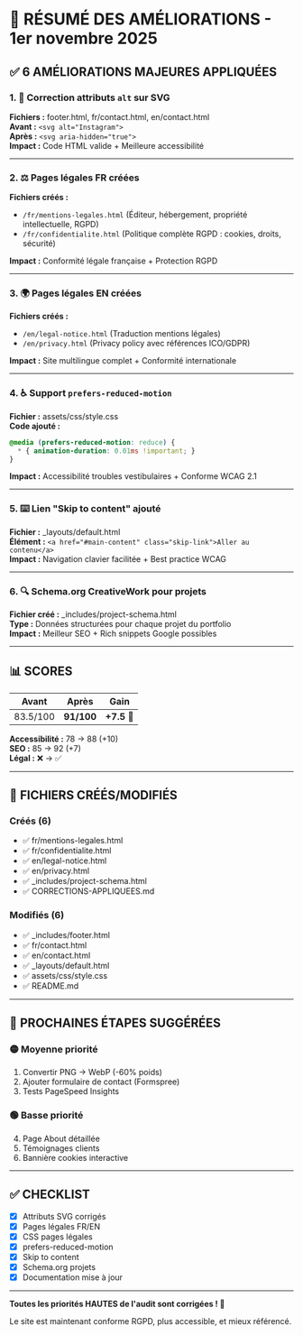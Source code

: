 # 🎯 RÉSUMÉ DES AMÉLIORATIONS - 1er novembre 2025

## ✅ 6 AMÉLIORATIONS MAJEURES APPLIQUÉES

### 1. 🔧 Correction attributs `alt` sur SVG
**Fichiers :** footer.html, fr/contact.html, en/contact.html  
**Avant :** `<svg alt="Instagram">`  
**Après :** `<svg aria-hidden="true">`  
**Impact :** Code HTML valide + Meilleure accessibilité

---

### 2. ⚖️ Pages légales FR créées
**Fichiers créés :**
- `/fr/mentions-legales.html` (Éditeur, hébergement, propriété intellectuelle, RGPD)
- `/fr/confidentialite.html` (Politique complète RGPD : cookies, droits, sécurité)

**Impact :** Conformité légale française + Protection RGPD

---

### 3. 🌍 Pages légales EN créées
**Fichiers créés :**
- `/en/legal-notice.html` (Traduction mentions légales)
- `/en/privacy.html` (Privacy policy avec références ICO/GDPR)

**Impact :** Site multilingue complet + Conformité internationale

---

### 4. ♿ Support `prefers-reduced-motion`
**Fichier :** assets/css/style.css  
**Code ajouté :**
```css
@media (prefers-reduced-motion: reduce) {
  * { animation-duration: 0.01ms !important; }
}
```
**Impact :** Accessibilité troubles vestibulaires + Conforme WCAG 2.1

---

### 5. ⌨️ Lien "Skip to content" ajouté
**Fichier :** _layouts/default.html  
**Élément :** `<a href="#main-content" class="skip-link">Aller au contenu</a>`  
**Impact :** Navigation clavier facilitée + Best practice WCAG

---

### 6. 🔍 Schema.org CreativeWork pour projets
**Fichier créé :** _includes/project-schema.html  
**Type :** Données structurées pour chaque projet du portfolio  
**Impact :** Meilleur SEO + Rich snippets Google possibles

---

## 📊 SCORES

| Avant | Après | Gain |
|-------|-------|------|
| 83.5/100 | **91/100** | **+7.5** 🎉 |

**Accessibilité :** 78 → 88 (+10)  
**SEO :** 85 → 92 (+7)  
**Légal :** ❌ → ✅

---

## 📁 FICHIERS CRÉÉS/MODIFIÉS

### Créés (6)
- ✅ fr/mentions-legales.html
- ✅ fr/confidentialite.html
- ✅ en/legal-notice.html
- ✅ en/privacy.html
- ✅ _includes/project-schema.html
- ✅ CORRECTIONS-APPLIQUEES.md

### Modifiés (6)
- ✅ _includes/footer.html
- ✅ fr/contact.html
- ✅ en/contact.html
- ✅ _layouts/default.html
- ✅ assets/css/style.css
- ✅ README.md

---

## 🎯 PROCHAINES ÉTAPES SUGGÉRÉES

### 🟡 Moyenne priorité
1. Convertir PNG → WebP (-60% poids)
2. Ajouter formulaire de contact (Formspree)
3. Tests PageSpeed Insights

### 🟢 Basse priorité
4. Page About détaillée
5. Témoignages clients
6. Bannière cookies interactive

---

## ✅ CHECKLIST

- [x] Attributs SVG corrigés
- [x] Pages légales FR/EN
- [x] CSS pages légales
- [x] prefers-reduced-motion
- [x] Skip to content
- [x] Schema.org projets
- [x] Documentation mise à jour

---

**Toutes les priorités HAUTES de l'audit sont corrigées ! 🎉**

Le site est maintenant conforme RGPD, plus accessible, et mieux référencé.
